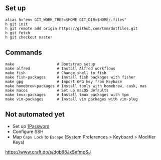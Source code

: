 ## Set up

```
alias h="env GIT_WORK_TREE=$HOME GIT_DIR=$HOME/.files"
h git init
h git remote add origin https://github.com/tmm/dotfiles.git
h git fetch
h git checkout master
```

## Commands

```
make                   # Bootstrap setup
make alfred            # Install Alfred workflows
make fish              # Change shell to fish
make fish-packages     # Install fish packages with fisher
make gpg               # Import GPG key from Keybase
make homebrew-packages # Install tools with homebrew, cask, mas
make macos             # Set up macOS defaults
make tmux-packages     # Install tmux packages with tpm
make vim-packages      # Install vim packages with vim-plug
```

## Not automated yet

* Set up [1Password](https://1password.com)
* Configure SSH
* Map `Caps Lock` to `Escape` (System Preferences > Keyboard > Modifier Keys)

https://www.craft.do/s/dgb68JxSefmpSJ
